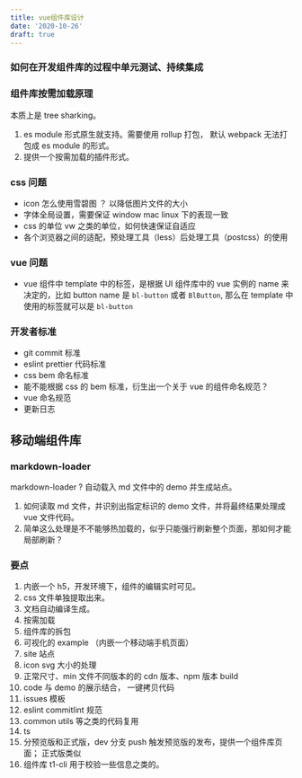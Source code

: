 ```yaml
---
title: vue组件库设计
date: '2020-10-26'
draft: true
---
```


### 如何在开发组件库的过程中单元测试、持续集成

### 组件库按需加载原理

本质上是 tree sharking。

1. es module 形式原生就支持。需要使用 rollup 打包， 默认 webpack 无法打包成 es module 的形式。
2. 提供一个按需加载的插件形式。

### css 问题

- icon 怎么使用雪碧图 ？ 以降低图片文件的大小
- 字体全局设置，需要保证 window mac linux 下的表现一致
- css 的单位 vw 之类的单位，如何快速保证自适应
- 各个浏览器之间的适配，预处理工具（less）后处理工具（postcss）的使用

### vue 问题

- vue 组件中 template 中的标签，是根据 UI 组件库中的 vue 实例的 name 来决定的，比如 button name 是 `bl-button` 或者 `BlButton`, 那么在 template 中使用的标签就可以是 `bl-button`

### 开发者标准

- git commit 标准
- eslint prettier 代码标准
- css bem 命名标准
- 能不能根据 css 的 bem 标准，衍生出一个关于 vue 的组件命名规范？
- vue 命名规范
- 更新日志

## 移动端组件库

### markdown-loader

markdown-loader ? 自动载入 md 文件中的 demo 并生成站点。

1. 如何读取 md 文件，并识别出指定标识的 demo 文件，并将最终结果处理成 vue 文件代码。
2. 简单这么处理是不不能够热加载的，似乎只能强行刷新整个页面，那如何才能局部刷新？

### 要点

1. 内嵌一个 h5，开发环境下，组件的编辑实时可见。
2. css 文件单独提取出来。
3. 文档自动编译生成。
4. 按需加载
5. 组件库的拆包
6. 可视化的 example （内嵌一个移动端手机页面）
7. site 站点
8. icon svg 大小的处理
9. 正常尺寸、min 文件不同版本的的 cdn 版本、npm 版本 build
10. code 与 demo 的展示结合， 一键拷贝代码
11. issues 模板
12. eslint commitlint 规范
13. common utils 等之类的代码复用
14. ts
15. 分预览版和正式版，dev 分支 push 触发预览版的发布，提供一个组件库页面； 正式版类似
16. 组件库 t1-cli 用于校验一些信息之类的。
